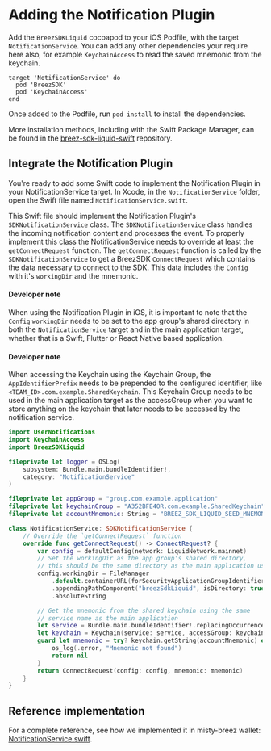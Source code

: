 # Adding the Notification Plugin

Add the `BreezSDKLiquid` cocoapod to your iOS Podfile, with the target `NotificationService`. You can add any other dependencies your require here also, for example `KeychainAccess` to read the saved mnemonic from the keychain.

```podfile
target 'NotificationService' do
  pod 'BreezSDK'
  pod 'KeychainAccess'
end
```

Once added to the Podfile, run `pod install` to install the dependencies.

More installation methods, including with the Swift Package Manager, can be found in the [breez-sdk-liquid-swift](https://github.com/breez/breez-sdk-liquid-swift/blob/main/README.md) repository.

## Integrate the Notification Plugin

You're ready to add some Swift code to implement the Notification Plugin in your NotificationService target. In Xcode, in the `NotificationService` folder, open the Swift file named `NotificationService.swift`.

This Swift file should implement the Notification Plugin's `SDKNotificationService` class. The `SDKNotificationService` class handles the incoming notification content and processes the event. To properly implement this class the NotificationService needs to override at least the `getConnectRequest` function. The `getConnectRequest` function is called by the `SDKNotificationService` to get a BreezSDK `ConnectRequest` which contains the data necessary to connect to the SDK. This data includes the `Config` with it's `workingDir` and the mnemonic.

<div class="warning">
<h4>Developer note</h4>
When using the Notification Plugin in iOS, it is important to note that the <code>Config</code> <code>workingDir</code> needs to be set to the app group's shared directory in both the <code>NotificationService</code> target and in the main application target, whether that is a Swift, Flutter or React Native based application.
</div>
<div class="warning">
<h4>Developer note</h4>
When accessing the Keychain using the Keychain Group, the <code>AppIdentifierPrefix</code> needs to be prepended to the configured identifier, like <code>&lt;TEAM_ID&gt;.com.example.SharedKeychain</code>. This Keychain Group needs to be used in the main application target as the accessGroup when you want to store anything on the keychain that later needs to be accessed by the notification service.
</div>

```swift
import UserNotifications
import KeychainAccess
import BreezSDKLiquid

fileprivate let logger = OSLog(
    subsystem: Bundle.main.bundleIdentifier!,
    category: "NotificationService"
)

fileprivate let appGroup = "group.com.example.application"
fileprivate let keychainGroup = "A352BFE4OR.com.example.SharedKeychain"
fileprivate let accountMnemonic: String = "BREEZ_SDK_LIQUID_SEED_MNEMONIC"

class NotificationService: SDKNotificationService {
    // Override the `getConnectRequest` function
    override func getConnectRequest() -> ConnectRequest? {
        var config = defaultConfig(network: LiquidNetwork.mainnet)
        // Set the workingDir as the app group's shared directory,
        // this should be the same directory as the main application uses
        config.workingDir = FileManager
            .default.containerURL(forSecurityApplicationGroupIdentifier: appGroup)!
            .appendingPathComponent("breezSdkLiquid", isDirectory: true)
            .absoluteString

        // Get the mnemonic from the shared keychain using the same 
        // service name as the main application
        let service = Bundle.main.bundleIdentifier!.replacingOccurrences(of: ".NotificationService", with: "")
        let keychain = Keychain(service: service, accessGroup: keychainGroup)
        guard let mnemonic = try? keychain.getString(accountMnemonic) else {
            os_log(.error, "Mnemonic not found")
            return nil
        }
        return ConnectRequest(config: config, mnemonic: mnemonic)
    }
}
```

## Reference implementation
For a complete reference, see how we implemented it in misty-breez wallet: [NotificationService.swift](https://github.com/breez/misty-breez/blob/main/ios/Breez%20Notification%20Service%20Extension/NotificationService.swift).